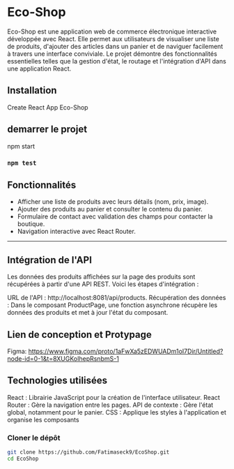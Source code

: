 # Eco-Shop

Eco-Shop est une application web de commerce électronique interactive développée avec React. Elle permet aux utilisateurs de visualiser une liste de produits, d'ajouter des articles dans un panier et de naviguer facilement à travers une interface conviviale. Le projet démontre des fonctionnalités essentielles telles que la gestion d'état, le routage et l'intégration d'API dans une application React.
## Installation
Create React App Eco-Shop
## demarrer le projet
npm start

### `npm test`

## Fonctionnalités

- Afficher une liste de produits avec leurs détails (nom, prix, image).
- Ajouter des produits au panier et consulter le contenu du panier.
- Formulaire de contact avec validation des champs pour contacter la boutique.
- Navigation interactive avec React Router.

---
## Intégration de l'API
Les données des produits affichées sur la page des produits sont récupérées à partir d'une API REST. Voici les étapes d'intégration :

URL de l'API : http://localhost:8081/api/products.
Récupération des données : Dans le composant ProductPage, une fonction asynchrone récupère les données des produits et met à jour l'état du composant.


## Lien de conception et Protypage
 Figma:
 https://www.figma.com/proto/1aFwXa5zEDWUADm1oI7Dir/Untitled?node-id=0-1&t=8XUGKoIhepRsnbmS-1

 
## Technologies utilisées
React : Librairie JavaScript pour la création de l'interface utilisateur.
React Router : Gère la navigation entre les pages.
API de contexte : Gère l'état global, notamment pour le panier.
CSS : Applique les styles à l'application et organise les composants

###  Cloner le dépôt

```bash
git clone https://github.com/Fatimaseck9/EcoShop.git
cd EcoShop





